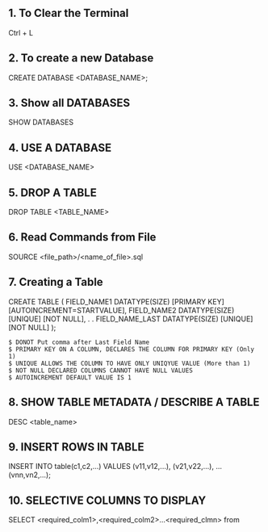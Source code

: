 ## 1. To Clear the Terminal

Ctrl + L

## 2. To create a new Database

CREATE DATABASE <DATABASE_NAME>;

## 3. Show all DATABASES

SHOW DATABASES

## 4. USE A DATABASE

USE <DATABASE_NAME>

## 5. DROP A TABLE

DROP TABLE <TABLE_NAME>

## 6. Read Commands from File

SOURCE <file_path>/<name_of_file>.sql

## 7. Creating a Table

CREATE TABLE <tableName> (
FIELD_NAME1 DATATYPE(SIZE) [PRIMARY KEY] [AUTOINCREMENT=STARTVALUE],
FIELD_NAME2 DATATYPE(SIZE) [UNIQUE] [NOT NULL],
.
.
FIELD_NAME_LAST DATATYPE(SIZE) [UNIQUE] [NOT NULL]
);

    $ DONOT Put comma after Last Field Name
    $ PRIMARY KEY ON A COLUMN, DECLARES THE COLUMN FOR PRIMARY KEY (Only 1)
    $ UNIQUE ALLOWS THE COLUMN TO HAVE ONLY UNIQYUE VALUE (More than 1)
    $ NOT NULL DECLARED COLUMNS CANNOT HAVE NULL VALUES
    $ AUTOINCREMENT DEFAULT VALUE IS 1

## 8. SHOW TABLE METADATA / DESCRIBE A TABLE

DESC <table_name>

## 9. INSERT ROWS IN TABLE

INSERT INTO table(c1,c2,...)
VALUES
(v11,v12,...),
(v21,v22,...),
...
(vnn,vn2,...);

## 10. SELECTIVE COLUMNS TO DISPLAY

SELECT <required_colm1>,<required_colm2>...<required_clmn> from <tablename>
